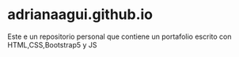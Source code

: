 # adrianaagui.github.io
Este e un repositorio personal que contiene un portafolio escrito con HTML,CSS,Bootstrap5 y JS
